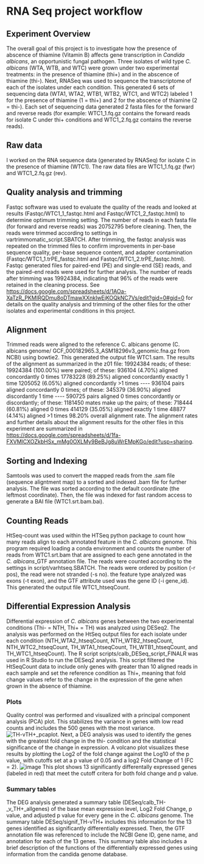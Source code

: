 # RNA Seq project workflow
## Experiment Overview
The overall goal of this project is to investigate how the presence of abscence of thiamine (Vitamin B) affects gene transcription in *Candida albicans*, an opportunistic fungal pathogen. Three isolates of wild type *C. albicans* (WTA, WTB, and WTC) were grown under two experimental treatments: in the presence of thiamine (thi+) and in the abscence of thiamine (thi-). Next, RNASeq was used to sequence the transcriptome of each of the isolates under each condition. This generated 6 sets of sequencing data (WTA1, WTA2, WTB1, WTB2, WTC1, and WTC2) labeled 1 for the presence of thiamine (1 = thi+) and 2 for the abscence of thiamine (2 = thi-). Each set of sequencing data generated 2 fasta files for the forward and reverse reads (for example: WTC1_1.fq.gz contains the forward reads for isolate C under thi+ conditions and WTC1_2.fq.gz contains the reverse reads).
## Raw data 
I worked on the RNA sequence data (generated by RNASeq) for isolate C in the presence of thiamine (WTC1). The raw data files are WTC1_1.fq.gz (fwr) and WTC1_2.fq.gz (rev).
## Quality analysis and trimming
Fastqc software was used to evaluate the quality of the reads and looked at results (Fastqc/WTC1_1_fastqc.html and Fastqc/WTC1_2_fastqc.html) to determine optimum trimming setting. The number of reads in each fasta file (for forward and reverse reads) was 20752795 before cleaning. 
Then, the reads were trimmed according to settings in vartrimmomatic_script.SBATCH.
After trimming, the fastqc analysis was repeated on the trimmed files to confirm improvements in per-base sequence quality, per-base sequence content, and adapter contamination (Fastqc/WTC1_1.trPE_fastqc.html and Fastqc/WTC1_2.trPE_fastqc.html). Fastqc generated files for paired-end (PE) and single-end (SE) reads, and the paired-end reads were used for further analysis. The number of reads after trimming was 19924384, indicating that 96% of the reads were retained in the cleaning process. See https://docs.google.com/spreadsheets/d/1AOa-XaTzR_PKMIRQDmu8oDTmawXXnkIwEjKOQkNC7Vs/edit?gid=0#gid=0 for details on the quality analysis and trimming of the other files for the other isolates and experimental conditions in this project. 
## Alignment
Trimmed reads were aligned to the reference C. albicans genome (C. albicans genome/ GCF_000182965.3_ASM18296v3_genomic.fna.gz from NCBI) using bowtie2. This generated the output file WTC1.sam. 
The results of the alignment as summarized in the z01 file: 19924384 reads; of these:
  19924384 (100.00%) were paired; of these:
    936104 (4.70%) aligned concordantly 0 times
    17783228 (89.25%) aligned concordantly exactly 1 time
    1205052 (6.05%) aligned concordantly >1 times
    ----
    936104 pairs aligned concordantly 0 times; of these:
      345379 (36.90%) aligned discordantly 1 time
    ----
    590725 pairs aligned 0 times concordantly or discordantly; of these:
      1181450 mates make up the pairs; of these:
        718444 (60.81%) aligned 0 times
        414129 (35.05%) aligned exactly 1 time
        48877 (4.14%) aligned >1 times
98.20% overall alignment rate.
The alignment rates and further details about the alignment results for the other files in this experiment are summarized in https://docs.google.com/spreadsheets/d/1fa-FXVMlCXOZkbHSx_mMg0OXLMy9BeBJg8uWrEMpKGo/edit?usp=sharing. 
## Sorting and Indexing
Samtools was used to convert the mapped reads from the .sam file (sequence aligntment map) to a sorted and indexed .bam file for further analysis. The file was sorted according to the default coordinate (the leftmost coordinate). Then, the file was indexed for fast random access to generate a BAI file (WTC1.srt.bam.bai). 
## Counting Reads
HtSeq-count was used within the HTSeq python package to count how many reads align to each annotated feature in the *C. albicans* genome. This program required loading a conda environment and counts the number of reads from WTC1.srt.bam that are assigned to each gene annotated in the *C. albicans*_GTF annotation file. The reads were counted according to the settings in script/varhtseq.SBATCH. The reads were ordered by position (-r pos), the read were not stranded (-s no). the feature type analyzed was exons (-t exon), and the GTF attribute used was the gene ID (-i gene_id). This generated the output file WTC1_htseqCount. 
## Differential Expression Analysis
Differential expression of *C. albicans* genes between the two experimental conditions (Thi- = NTH, Thi+ = TH) was analyzed using DESeq2. The analysis was performed on the HtSeq output files for each isolate under each condition (NTH_WTA2_htseqCount, NTH_WTB2_htseqCount, NTH_WTC2_htseqCount, TH_WTA1_htseqCount, TH_WTB1_htseqCount, and TH_WTC1_htseqCount). The R script scripts/calb_DESeq_script_FINALR was used in R Studio to run the DESeq2 analysis. This script filtered the HtSeqCount data to include only genes with greater than 10 aligned reads in each sample and set the reference condition as Thi+, meaning that fold change values refer to the change in the expression of the gene when grown in the absence of thiamine. 
### Plots
Quality control was performed and visualized with a principal component analysis (PCA) plot. This stabilizes the variance in genes with low read counts and includes the 500 genes with the most variance. ![TH-vTH+_pcaplot](https://github.com/user-attachments/assets/7fb89828-be01-481f-b717-f7856e33595c). Next, a DEG analysis was used to identify the genes with the greatest fold change in the thi- condition and the statistical significance of the change in expression. A volcano plot visualizes these results by plotting the Log2 of the fold change against the Log10 of the p value, with cutoffs set at a p value of 0.05 and a log2 Fold Change of 1 (FC = 2). ![image](https://github.com/user-attachments/assets/d1d52b64-1ae6-4af4-98ae-7fbfcd8b2563) This plot shows 13 significantly differentally expressed genes (labeled in red) that meet the cutoff critera for both fold change and p value.
### Summary tables
The DEG analysis generated a summary table (DESeq/calb_TH-_v_TH+_allgenes) of the base mean expression level, Log2 Fold Change, p value, and adjusted p value for every gene in the *C. albicans* genome. The summary table DESeq/signif_TH-vTH+ includes this information for the 13 genes identified as significantly differentially expressed. Then, the GTF annotation file was referenced to include the NCBI Gene ID, gene name, and annotation for each of the 13 genes. This summary table also includes a brief description of the functions of the differentially expressed genes using information from the candida genome database. 
